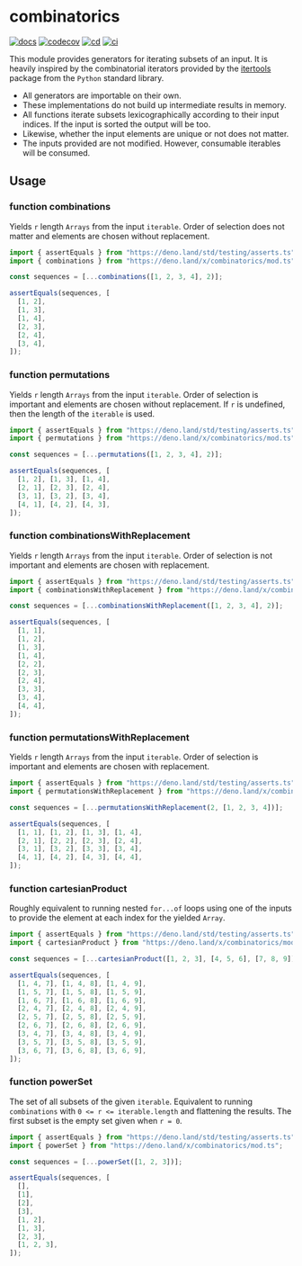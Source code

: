 # combinatorics

[![docs](https://doc.deno.land/badge.svg)](https://doc.deno.land/https/deno.land/x/combinatorics/mod.ts)
[![codecov](https://codecov.io/gh/N8Brooks/combinatorics/branch/main/graph/badge.svg?token=PTN34S691O)](https://codecov.io/gh/N8Brooks/combinatorics)
[![cd](https://github.com/N8Brooks/combinatorics/actions/workflows/cd.yml/badge.svg)](https://github.com/N8Brooks/combinatorics/actions/workflows/cd.yml)
[![ci](https://github.com/N8Brooks/combinatorics/actions/workflows/ci.yml/badge.svg?branch=main)](https://github.com/N8Brooks/combinatorics/actions/workflows/ci.yml)

This module provides generators for iterating subsets of an input. It is heavily
inspired by the combinatorial iterators provided by the
[itertools](https://docs.python.org/3/library/itertools.html) package from the
`Python` standard library.

- All generators are importable on their own.
- These implementations do not build up intermediate results in memory.
- All functions iterate subsets lexicographically according to their input
  indices. If the input is sorted the output will be too.
- Likewise, whether the input elements are unique or not does not matter.
- The inputs provided are not modified. However, consumable iterables will be
  consumed.

## Usage

### function combinations

Yields `r` length `Arrays` from the input `iterable`. Order of selection does
not matter and elements are chosen without replacement.

```ts
import { assertEquals } from "https://deno.land/std/testing/asserts.ts";
import { combinations } from "https://deno.land/x/combinatorics/mod.ts";

const sequences = [...combinations([1, 2, 3, 4], 2)];

assertEquals(sequences, [
  [1, 2],
  [1, 3],
  [1, 4],
  [2, 3],
  [2, 4],
  [3, 4],
]);
```

### function permutations

Yields `r` length `Arrays` from the input `iterable`. Order of selection is
important and elements are chosen without replacement. If `r` is undefined, then
the length of the `iterable` is used.

<!-- deno-fmt-ignore -->
```ts
import { assertEquals } from "https://deno.land/std/testing/asserts.ts";
import { permutations } from "https://deno.land/x/combinatorics/mod.ts";

const sequences = [...permutations([1, 2, 3, 4], 2)];

assertEquals(sequences, [
  [1, 2], [1, 3], [1, 4],
  [2, 1], [2, 3], [2, 4],
  [3, 1], [3, 2], [3, 4],
  [4, 1], [4, 2], [4, 3],
]);
```

### function combinationsWithReplacement

Yields `r` length `Arrays` from the input `iterable`. Order of selection is not
important and elements are chosen with replacement.

```ts
import { assertEquals } from "https://deno.land/std/testing/asserts.ts";
import { combinationsWithReplacement } from "https://deno.land/x/combinatorics/mod.ts";

const sequences = [...combinationsWithReplacement([1, 2, 3, 4], 2)];

assertEquals(sequences, [
  [1, 1],
  [1, 2],
  [1, 3],
  [1, 4],
  [2, 2],
  [2, 3],
  [2, 4],
  [3, 3],
  [3, 4],
  [4, 4],
]);
```

### function permutationsWithReplacement

Yields `r` length `Arrays` from the input `iterable`. Order of selection is
important and elements are chosen with replacement.

<!-- deno-fmt-ignore -->
```ts
import { assertEquals } from "https://deno.land/std/testing/asserts.ts";
import { permutationsWithReplacement } from "https://deno.land/x/combinatorics/mod.ts";

const sequences = [...permutationsWithReplacement(2, [1, 2, 3, 4])];

assertEquals(sequences, [
  [1, 1], [1, 2], [1, 3], [1, 4],
  [2, 1], [2, 2], [2, 3], [2, 4],
  [3, 1], [3, 2], [3, 3], [3, 4],
  [4, 1], [4, 2], [4, 3], [4, 4],
]);
```

### function cartesianProduct

Roughly equivalent to running nested `for...of` loops using one of the inputs to
provide the element at each index for the yielded `Array`.

<!-- deno-fmt-ignore -->
```ts
import { assertEquals } from "https://deno.land/std/testing/asserts.ts";
import { cartesianProduct } from "https://deno.land/x/combinatorics/mod.ts";

const sequences = [...cartesianProduct([1, 2, 3], [4, 5, 6], [7, 8, 9])];

assertEquals(sequences, [
  [1, 4, 7], [1, 4, 8], [1, 4, 9],
  [1, 5, 7], [1, 5, 8], [1, 5, 9],
  [1, 6, 7], [1, 6, 8], [1, 6, 9],
  [2, 4, 7], [2, 4, 8], [2, 4, 9],
  [2, 5, 7], [2, 5, 8], [2, 5, 9],
  [2, 6, 7], [2, 6, 8], [2, 6, 9],
  [3, 4, 7], [3, 4, 8], [3, 4, 9],
  [3, 5, 7], [3, 5, 8], [3, 5, 9],
  [3, 6, 7], [3, 6, 8], [3, 6, 9],
]);
```

### function powerSet

The set of all subsets of the given `iterable`. Equivalent to running
`combinations` with `0 <= r <= iterable.length` and flattening the results. The
first subset is the empty set given when `r = 0`.

```ts
import { assertEquals } from "https://deno.land/std/testing/asserts.ts";
import { powerSet } from "https://deno.land/x/combinatorics/mod.ts";

const sequences = [...powerSet([1, 2, 3])];

assertEquals(sequences, [
  [],
  [1],
  [2],
  [3],
  [1, 2],
  [1, 3],
  [2, 3],
  [1, 2, 3],
]);
```
